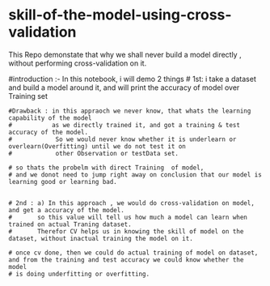 # skill-of-the-model-using-cross-validation
This Repo demonstate that why we shall never build a model directly , without performing cross-validation on it.

#introduction :- In this notebook, i will demo 2 things
    # 1st: i take a dataset and build a model around it, and will print the accuracy of model over Training set
    
    #Drawback : in this appraoch we never know, that whats the learning capability of the model
    #           as we directly trained it, and got a training & test accuracy of the model.
    #            So we would never know whether it is underlearn or overlearn(Overfitting) until we do not test it on 
    #            other Observation or testData set.
    
    # so thats the probelm with direct Training  of model,
    # and we donot need to jump right away on conclusion that our model is learning good or learning bad.
    
    
    # 2nd : a) In this approach , we would do cross-validation on model, and get a accuracy of the model.
    #       so this value will tell us how much a model can learn when trained on actual Traning dataset.
    #       Therefor CV helps us in knowing the skill of model on the dataset, without inactual training the model on it.

    # once cv done, then we could do actual training of model on dataset, and from the training and test accuracy we could know whether the model
    # is doing underfitting or overfitting.
    
